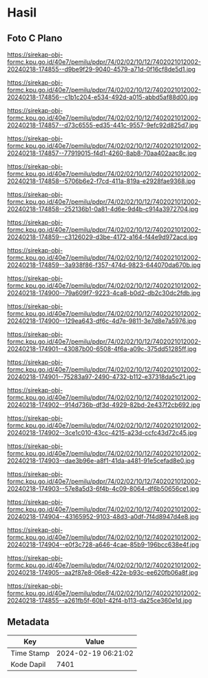 # Hasil

## Foto C Plano

https://sirekap-obj-formc.kpu.go.id/40e7/pemilu/pdpr/74/02/02/10/12/7402021012002-20240218-174855--d9be9f29-9040-4579-a71d-0f16cf8de5d1.jpg

https://sirekap-obj-formc.kpu.go.id/40e7/pemilu/pdpr/74/02/02/10/12/7402021012002-20240218-174856--c1b1c204-e534-492d-a015-abbd5af88d00.jpg

https://sirekap-obj-formc.kpu.go.id/40e7/pemilu/pdpr/74/02/02/10/12/7402021012002-20240218-174857--d73c6555-ed35-441c-9557-9efc92d825d7.jpg

https://sirekap-obj-formc.kpu.go.id/40e7/pemilu/pdpr/74/02/02/10/12/7402021012002-20240218-174857--77919015-f4d1-4260-8ab8-70aa402aac8c.jpg

https://sirekap-obj-formc.kpu.go.id/40e7/pemilu/pdpr/74/02/02/10/12/7402021012002-20240218-174858--5706b6e2-f7cd-411a-819a-e2928fae9368.jpg

https://sirekap-obj-formc.kpu.go.id/40e7/pemilu/pdpr/74/02/02/10/12/7402021012002-20240218-174858--252136b1-0a81-4d6e-9d4b-c914a3972704.jpg

https://sirekap-obj-formc.kpu.go.id/40e7/pemilu/pdpr/74/02/02/10/12/7402021012002-20240218-174859--c3126029-d3be-4172-a164-f44e9d972acd.jpg

https://sirekap-obj-formc.kpu.go.id/40e7/pemilu/pdpr/74/02/02/10/12/7402021012002-20240218-174859--3a938f86-f357-474d-9823-644070da670b.jpg

https://sirekap-obj-formc.kpu.go.id/40e7/pemilu/pdpr/74/02/02/10/12/7402021012002-20240218-174900--79a609f7-9223-4ca8-b0d2-db2c30dc2fdb.jpg

https://sirekap-obj-formc.kpu.go.id/40e7/pemilu/pdpr/74/02/02/10/12/7402021012002-20240218-174900--129ea643-df6c-4d7e-9811-3e7d8e7a5976.jpg

https://sirekap-obj-formc.kpu.go.id/40e7/pemilu/pdpr/74/02/02/10/12/7402021012002-20240218-174901--43087b00-6508-4f6a-a09c-375dd51285ff.jpg

https://sirekap-obj-formc.kpu.go.id/40e7/pemilu/pdpr/74/02/02/10/12/7402021012002-20240218-174901--75283a97-2490-4732-b112-e37318da5c21.jpg

https://sirekap-obj-formc.kpu.go.id/40e7/pemilu/pdpr/74/02/02/10/12/7402021012002-20240218-174902--914d736b-df3d-4929-82bd-2e437f2cb692.jpg

https://sirekap-obj-formc.kpu.go.id/40e7/pemilu/pdpr/74/02/02/10/12/7402021012002-20240218-174902--3ce1c010-43cc-4215-a23d-ccfc43d72c45.jpg

https://sirekap-obj-formc.kpu.go.id/40e7/pemilu/pdpr/74/02/02/10/12/7402021012002-20240218-174903--dae3b96e-a8f1-41da-a481-91e5cefad8e0.jpg

https://sirekap-obj-formc.kpu.go.id/40e7/pemilu/pdpr/74/02/02/10/12/7402021012002-20240218-174903--57e8a5d3-6f4b-4c09-8064-df6b50656ce1.jpg

https://sirekap-obj-formc.kpu.go.id/40e7/pemilu/pdpr/74/02/02/10/12/7402021012002-20240218-174904--43165952-9103-48d3-a0df-7f4d8947d4e8.jpg

https://sirekap-obj-formc.kpu.go.id/40e7/pemilu/pdpr/74/02/02/10/12/7402021012002-20240218-174904--e0f3c728-a646-4cae-85b9-196bcc638e4f.jpg

https://sirekap-obj-formc.kpu.go.id/40e7/pemilu/pdpr/74/02/02/10/12/7402021012002-20240218-174905--aa2f87e8-06e8-422e-b93c-ee620fb06a8f.jpg

https://sirekap-obj-formc.kpu.go.id/40e7/pemilu/pdpr/74/02/02/10/12/7402021012002-20240218-174855--a261fb5f-60b1-42f4-b113-da25ce360e1d.jpg


## Metadata

| Key        | Value               |
| ---------- | ------------------- |
| Time Stamp | 2024-02-19 06:21:02 |
| Kode Dapil | 7401                |



